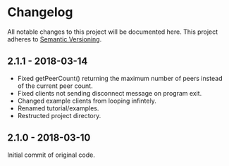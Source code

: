 # Changelog
All notable changes to this project will be documented here. This project adheres to [Semantic Versioning](http://semver.org/spec/v2.0.0.html).

## 2.1.1 - 2018-03-14
- Fixed getPeerCount() returning the maximum number of peers instead of the current peer count.
- Fixed clients not sending disconnect message on program exit. 
- Changed example clients from looping infintely.
- Renamed tutorial/examples.
- Restructed project directory.

## 2.1.0 - 2018-03-10
Initial commit of original code.
